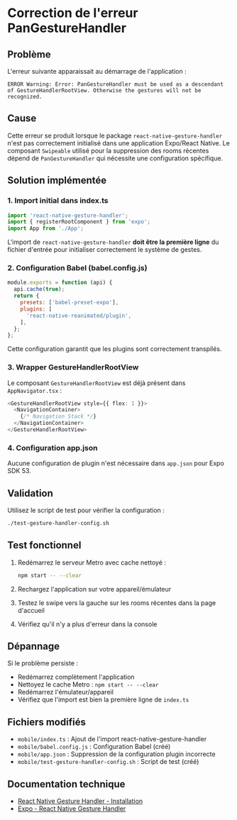 # Correction de l'erreur PanGestureHandler

## Problème
L'erreur suivante apparaissait au démarrage de l'application :
```
ERROR Warning: Error: PanGestureHandler must be used as a descendant of GestureHandlerRootView. Otherwise the gestures will not be recognized.
```

## Cause
Cette erreur se produit lorsque le package `react-native-gesture-handler` n'est pas correctement initialisé dans une application Expo/React Native. Le composant `Swipeable` utilisé pour la suppression des rooms récentes dépend de `PanGestureHandler` qui nécessite une configuration spécifique.

## Solution implémentée

### 1. Import initial dans index.ts
```typescript
import 'react-native-gesture-handler';
import { registerRootComponent } from 'expo';
import App from './App';
```

L'import de `react-native-gesture-handler` **doit être la première ligne** du fichier d'entrée pour initialiser correctement le système de gestes.

### 2. Configuration Babel (babel.config.js)
```javascript
module.exports = function (api) {
  api.cache(true);
  return {
    presets: ['babel-preset-expo'],
    plugins: [
      'react-native-reanimated/plugin',
    ],
  };
};
```

Cette configuration garantit que les plugins sont correctement transpilés.

### 3. Wrapper GestureHandlerRootView
Le composant `GestureHandlerRootView` est déjà présent dans `AppNavigator.tsx` :
```typescript
<GestureHandlerRootView style={{ flex: 1 }}>
  <NavigationContainer>
    {/* Navigation Stack */}
  </NavigationContainer>
</GestureHandlerRootView>
```

### 4. Configuration app.json
Aucune configuration de plugin n'est nécessaire dans `app.json` pour Expo SDK 53.

## Validation
Utilisez le script de test pour vérifier la configuration :
```bash
./test-gesture-handler-config.sh
```

## Test fonctionnel
1. Redémarrez le serveur Metro avec cache nettoyé :
   ```bash
   npm start -- --clear
   ```

2. Rechargez l'application sur votre appareil/émulateur

3. Testez le swipe vers la gauche sur les rooms récentes dans la page d'accueil

4. Vérifiez qu'il n'y a plus d'erreur dans la console

## Dépannage
Si le problème persiste :
- Redémarrez complètement l'application
- Nettoyez le cache Metro : `npm start -- --clear`
- Redémarrez l'émulateur/appareil
- Vérifiez que l'import est bien la première ligne de `index.ts`

## Fichiers modifiés
- `mobile/index.ts` : Ajout de l'import react-native-gesture-handler
- `mobile/babel.config.js` : Configuration Babel (créé)
- `mobile/app.json` : Suppression de la configuration plugin incorrecte
- `mobile/test-gesture-handler-config.sh` : Script de test (créé)

## Documentation technique
- [React Native Gesture Handler - Installation](https://docs.swmansion.com/react-native-gesture-handler/docs/installation)
- [Expo - React Native Gesture Handler](https://docs.expo.dev/versions/latest/sdk/gesture-handler/)
